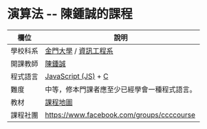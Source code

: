 # 演算法 -- 陳鍾誠的課程

欄位          | 說明
--------------|------------------------
學校科系       | [金門大學](https://www.nqu.edu.tw/) / [資訊工程系](https://www.nqu.edu.tw/educsie/)
開課教師       | [陳鍾誠](https://www.nqu.edu.tw/educsie/index.php?act=blog&code=list&ids=4)
程式語言       | [JavaScript (JS)](js) + [C](c)
難度           | 中等，修本門課者應至少已經學會一種程式語言。
教材           | [課程地圖](_doc/_map.md)
課程社團       | https://www.facebook.com/groups/ccccourse
